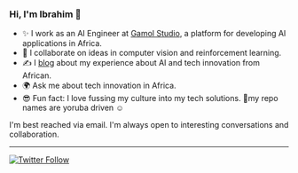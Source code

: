 ### Hi, I'm Ibrahim 👋
 
  * ✨ I work as an AI Engineer at [Gamol Studio](http://gamolstudio.com/), a platform for developing AI applications in Africa.
  * 🤝 I collaborate on ideas in computer vision and reinforcement learning.
  * ✍ I [blog](https://ibrahimgbadegesin.blogspot.com/) about my experience about AI and tech innovation from African.
  * 🌍 Ask me about tech innovation in Africa.
  * 😎 Fun fact: I love fussing my culture into my tech solutions. 🤔my repo names are yoruba driven ☺

I'm best reached via email. I'm always open to interesting conversations and collaboration.

 
---
[![Twitter Follow](https://img.shields.io/twitter/follow/Engrgit?label=Follow&style=social)](https://twitter.com/Engrgit)

